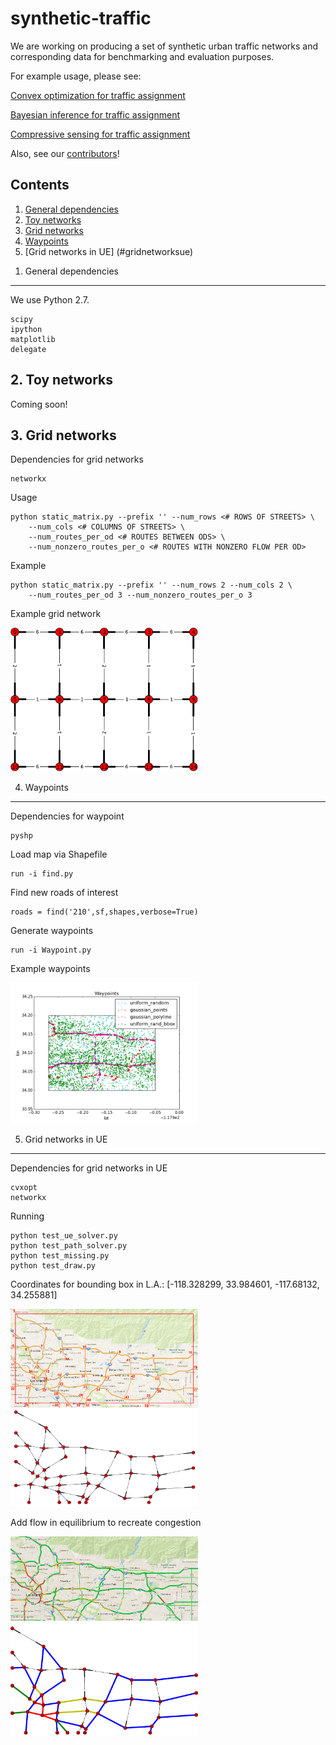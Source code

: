 synthetic-traffic
=================

We are working on producing a set of synthetic urban traffic networks and corresponding data for benchmarking and evaluation purposes.

For example usage, please see:

[Convex optimization for traffic assignment](https://github.com/cathywu/traffic-estimation)

[Bayesian inference for traffic assignment](https://github.com/cathywu/traffic-estimation-bayesian)

[Compressive sensing for traffic assignment](https://github.com/pcmoritz/traffic-project)

Also, see our [contributors](AUTHORS.md)!

Contents
--------
1. [General dependencies](#generaldependencies)
2. [Toy networks](#toynetworks)
3. [Grid networks](#gridnetworks)
4. [Waypoints](#waypoints)
5. [Grid networks in UE] (#gridnetworksue)

<a name="generaldependencies"></a>
1. General dependencies
-------------------
    
We use Python 2.7.

    scipy
    ipython
    matplotlib
    delegate
    
<a name="toynetworks"></a>
2. Toy networks
------------

Coming soon!

<a name="gridnetworks"></a>
3. Grid networks
-------------

Dependencies for grid networks

    networkx

Usage

    python static_matrix.py --prefix '' --num_rows <# ROWS OF STREETS> \
        --num_cols <# COLUMNS OF STREETS> \
        --num_routes_per_od <# ROUTES BETWEEN ODS> \
        --num_nonzero_routes_per_o <# ROUTES WITH NONZERO FLOW PER OD>

Example

    python static_matrix.py --prefix '' --num_rows 2 --num_cols 2 \
        --num_routes_per_od 3 --num_nonzero_routes_per_o 3

Example grid network

<img src="figures/grid_network.pdf" alt="Example grid network" width=300px />

<a name="waypoints"></a>

4. Waypoints
---------

Dependencies for waypoint

    pyshp

Load map via Shapefile

    run -i find.py

Find new roads of interest

    roads = find('210',sf,shapes,verbose=True)

Generate waypoints

    run -i Waypoint.py

Example waypoints

<img src="figures/waypoints.png" alt="Example waypoints" width=300px />


5. Grid networks in UE
-------------

Dependencies for grid networks in UE

    cvxopt
    networkx

Running 
    
    python test_ue_solver.py
    python test_path_solver.py
    python test_missing.py
    python test_draw.py

Coordinates for bounding box in L.A.: [-118.328299, 33.984601, -117.68132, 34.255881]

<img src="figures/map_graph.jpg" width=300px />    

Add flow in equilibrium to recreate congestion

<img src="figures/map_congestion.jpg" width=300px />